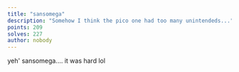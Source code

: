 ```yaml
---
title: "sansomega"
description: "Somehow I think the pico one had too many unintendeds..."
points: 209
solves: 227
author: nobody
---
```


yeh' sansomega.... it was hard lol
